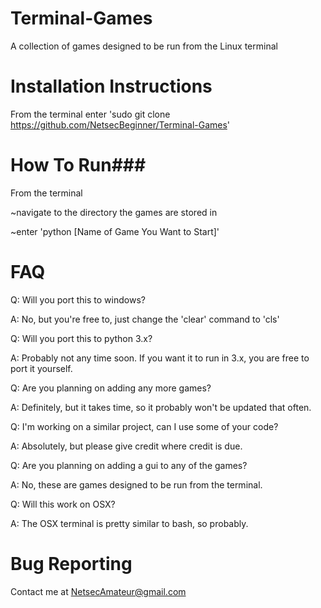 # Terminal-Games
A collection of games designed to be run from the Linux terminal



# Installation Instructions

From the terminal enter 'sudo git clone https://github.com/NetsecBeginner/Terminal-Games'



# How To Run###
From the terminal

  ~navigate to the directory the games are stored in

  ~enter 'python [Name of Game You Want to Start]'
  
# FAQ

Q: Will you port this to windows?

A: No, but you're free to, just change the 'clear' command to 'cls'



Q: Will you port this to python 3.x?

A: Probably not any time soon.  If you want it to run in 3.x, you are free to port it yourself.



Q: Are you planning on adding any more games?

A: Definitely, but it takes time, so it probably won't be updated that often.



Q: I'm working on a similar project, can I use some of your code?

A: Absolutely, but please give credit where credit is due.



Q: Are you planning on adding a gui to any of the games?

A: No, these are games designed to be run from the terminal.



Q: Will this work on OSX?

A: The OSX terminal is pretty similar to bash, so probably.



# Bug Reporting

Contact me at NetsecAmateur@gmail.com
